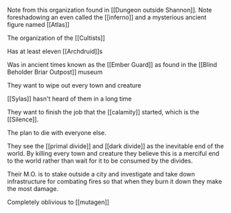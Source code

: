 Note from this organization found in [[Dungeon outside Shannon]]. Note foreshadowing an even called the [[inferno]] and a mysterious ancient figure named [[Atlas]]

The organization of the [[Cultists]] 

Has at least eleven [[Archdruid]]s

Was in ancient times known as the [[Ember Guard]] as found in the [[Blind Beholder Briar Outpost]] museum 

They want to wipe out every town and creature

[[Sylas]] hasn't heard of them in a long time

They want to finish the job that the [[calamity]] started, which is the [[Silence]].

The plan to die with everyone else.

They see the [[primal divide]] and [[dark divide]] as the inevitable end of the world. By killing every town and creature they believe this is a merciful end to the world rather than wait for it to be consumed by the divides.

Their M.O. is to stake outside a city and investigate and take down infrastructure for combating fires so that when they burn it down they make the most damage.

Completely oblivious to [[mutagen]]